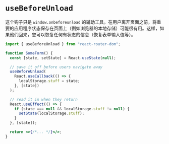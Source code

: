 # `useBeforeUnload`

这个钩子只是 `window.onbeforeunload` 的辅助工具。在用户离开页面之前，将重要的应用程序状态保存在页面上（例如浏览器的本地存储）可能很有用。这样，如果他们回来，您可以恢复任何有状态的信息（恢复表单输入值等）。

```jsx
import { useBeforeUnload } from "react-router-dom";

function SomeForm() {
  const [state, setState] = React.useState(null);

  // save it off before users navigate away
  useBeforeUnload(
    React.useCallback(() => {
      localStorage.stuff = state;
    }, [state])
  );

  // read it in when they return
  React.useEffect(() => {
    if (state === null && localStorage.stuff != null) {
      setState(localStorage.stuff);
    }
  }, [state]);

  return <>{/*... */}</>;
}
```